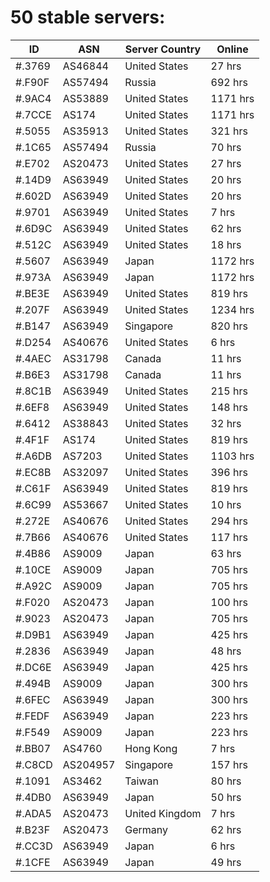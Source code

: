 # 50 stable servers:

| ID | ASN | Server Country | Online |
| ------ | ------ | ------ | ------ |
| #.3769 | AS46844 | United States | 27 hrs |
| #.F90F | AS57494 | Russia | 692 hrs |
| #.9AC4 | AS53889 | United States | 1171 hrs |
| #.7CCE | AS174 | United States | 1171 hrs |
| #.5055 | AS35913 | United States | 321 hrs |
| #.1C65 | AS57494 | Russia | 70 hrs |
| #.E702 | AS20473 | United States | 27 hrs |
| #.14D9 | AS63949 | United States | 20 hrs |
| #.602D | AS63949 | United States | 20 hrs |
| #.9701 | AS63949 | United States | 7 hrs |
| #.6D9C | AS63949 | United States | 62 hrs |
| #.512C | AS63949 | United States | 18 hrs |
| #.5607 | AS63949 | Japan | 1172 hrs |
| #.973A | AS63949 | Japan | 1172 hrs |
| #.BE3E | AS63949 | United States | 819 hrs |
| #.207F | AS63949 | United States | 1234 hrs |
| #.B147 | AS63949 | Singapore | 820 hrs |
| #.D254 | AS40676 | United States | 6 hrs |
| #.4AEC | AS31798 | Canada | 11 hrs |
| #.B6E3 | AS31798 | Canada | 11 hrs |
| #.8C1B | AS63949 | United States | 215 hrs |
| #.6EF8 | AS63949 | United States | 148 hrs |
| #.6412 | AS38843 | United States | 32 hrs |
| #.4F1F | AS174 | United States | 819 hrs |
| #.A6DB | AS7203 | United States | 1103 hrs |
| #.EC8B | AS32097 | United States | 396 hrs |
| #.C61F | AS63949 | United States | 819 hrs |
| #.6C99 | AS53667 | United States | 10 hrs |
| #.272E | AS40676 | United States | 294 hrs |
| #.7B66 | AS40676 | United States | 117 hrs |
| #.4B86 | AS9009 | Japan | 63 hrs |
| #.10CE | AS9009 | Japan | 705 hrs |
| #.A92C | AS9009 | Japan | 705 hrs |
| #.F020 | AS20473 | Japan | 100 hrs |
| #.9023 | AS20473 | Japan | 705 hrs |
| #.D9B1 | AS63949 | Japan | 425 hrs |
| #.2836 | AS63949 | Japan | 48 hrs |
| #.DC6E | AS63949 | Japan | 425 hrs |
| #.494B | AS9009 | Japan | 300 hrs |
| #.6FEC | AS63949 | Japan | 300 hrs |
| #.FEDF | AS63949 | Japan | 223 hrs |
| #.F549 | AS9009 | Japan | 223 hrs |
| #.BB07 | AS4760 | Hong Kong | 7 hrs |
| #.C8CD | AS204957 | Singapore | 157 hrs |
| #.1091 | AS3462 | Taiwan | 80 hrs |
| #.4DB0 | AS63949 | Japan | 50 hrs |
| #.ADA5 | AS20473 | United Kingdom | 7 hrs |
| #.B23F | AS20473 | Germany | 62 hrs |
| #.CC3D | AS63949 | Japan | 6 hrs |
| #.1CFE | AS63949 | Japan | 49 hrs |

